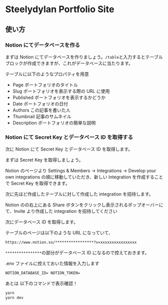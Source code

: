 # Steelydylan Portfolio Site

## 使い方

### **Notion にてデータベースを作る**

まずは Notion にてデータベースを作りましょう。`/table`と入力するとテーブルブロックが作成できますが、これがデータベースに当たります。

テーブルに以下のようなプロパティを用意

- Page ポートフォリオのタイトル
- Slug ポートフォリオを表示する際の URL に使用
- Published ポートフォリオを表示するかどうか
- Date ポートフォリオの日付
- Authors この記事を書いた人
- Thumbnail 記事のサムネイル
- Description ポートフォリオの簡単な説明

### **Notion にて Secret Key とデータベース ID を取得する**

次に Notion にて Secret Key とデータベース ID を取得します。

まずは Secret Key を取得しましょう。

Notion のページより Settings & Members → Integrations → Develop your own integrations の順に移動していただき、新しい Integration を作成することで Secret Key を取得できます。

次に先ほど作成したテーブルに対して作成した integration を招待します。

Notion のの右上にある Share ボタンをクリックし表示されるポップオーバーにて、Invite より作成した integration を招待してください

次にデータベース ID を取得します。

テーブルのページは以下のような URL になっていて、

```html
https://www.notion.so/*****************?v=xxxxxxxxxxxxxxxx
```

`****************`の部分がデータベース ID になるので控えておきます。

.env ファイルに控えておいた情報を入力します

```html
NOTION_DATABASE_ID= NOTION_TOKEN=
```

あとは 以下のコマンドで表示確認！

```bash
yarn
yarn dev
```
